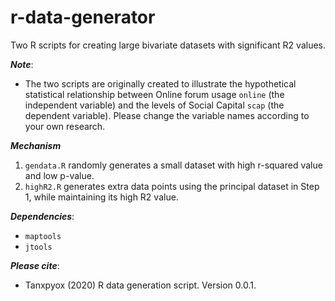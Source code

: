 # r-data-generator
Two R scripts for creating large bivariate datasets with significant R2 values. 

***Note***: 
* The two scripts are originally created to illustrate the hypothetical statistical relationship between Online forum usage `online` (the independent variable) and the levels of Social Capital `scap` (the dependent variable). Please change the variable names according to your own research. 

***Mechanism***
1. `gendata.R` randomly generates a small dataset with high r-squared value and low p-value.
2. `highR2.R` generates extra data points using the principal dataset in Step 1, while maintaining its high R2 value.

***Dependencies***:
* `maptools`
* `jtools`

***Please cite***:
* Tanxpyox (2020) R data generation script. Version 0.0.1.
